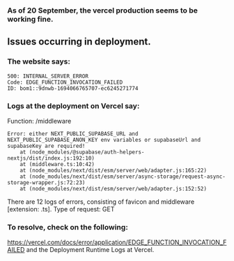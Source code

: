 ### As of 20 September, the vercel production seems to be working fine.

## Issues occurring in deployment.

### The website says:

```
500: INTERNAL_SERVER_ERROR
Code: EDGE_FUNCTION_INVOCATION_FAILED
ID: bom1::9dnwb-1694066765707-ec6245271774
```

### Logs at the deployment on Vercel say:

Function: /middleware

```
Error: either NEXT_PUBLIC_SUPABASE_URL and NEXT_PUBLIC_SUPABASE_ANON_KEY env variables or supabaseUrl and supabaseKey are required!
    at (node_modules/@supabase/auth-helpers-nextjs/dist/index.js:192:10)
    at (middleware.ts:10:42)
    at (node_modules/next/dist/esm/server/web/adapter.js:165:22)
    at (node_modules/next/dist/esm/server/async-storage/request-async-storage-wrapper.js:72:23)
    at (node_modules/next/dist/esm/server/web/adapter.js:152:52)
```

There are 12 logs of errors, consisting of favicon and middleware [extension: .ts].
Type of request: GET

### To resolve, check on the following:

https://vercel.com/docs/error/application/EDGE_FUNCTION_INVOCATION_FAILED
and the Deployment Runtime Logs at Vercel.

